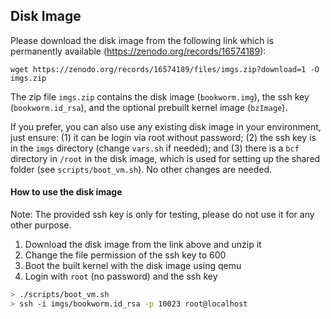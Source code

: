 ## Disk Image

Please download the disk image from the following link which is permanently available (https://zenodo.org/records/16574189):

```
wget https://zenodo.org/records/16574189/files/imgs.zip?download=1 -O imgs.zip
```

The zip file `imgs.zip` contains the disk image (`bookworm.img`), the ssh key (`bookworm.id_rsa`), and the optional prebuilt kernel image (`bzImage`).

If you prefer, you can also use any existing disk image in your environment, just ensure: (1) it can be login via root without password; (2) the ssh key is in the `imgs` directory (change `vars.sh` if needed); and (3) there is a `bcf` directory in `/root` in the disk image, which is used for setting up the shared folder (see `scripts/boot_vm.sh`). No other changes are needed.

#### How to use the disk image

Note: The provided ssh key is only for testing, please do not use it for any other purpose.

1. Download the disk image from the link above and unzip it
2. Change the file permission of the ssh key to 600
3. Boot the built kernel with the disk image using qemu
4. Login with `root` (no password) and the ssh key

```bash
> ./scripts/boot_vm.sh
> ssh -i imgs/bookworm.id_rsa -p 10023 root@localhost
```